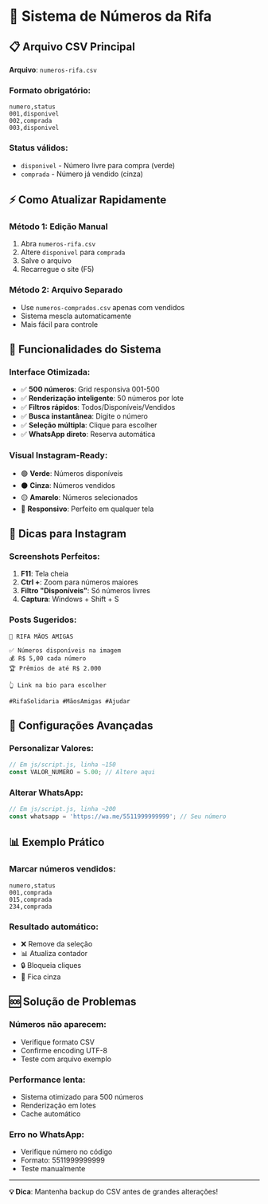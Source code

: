 # 🎯 Sistema de Números da Rifa

## 📋 Arquivo CSV Principal

**Arquivo**: `numeros-rifa.csv`

### Formato obrigatório:
```csv
numero,status
001,disponivel
002,comprada
003,disponivel
```

### Status válidos:
- `disponivel` - Número livre para compra (verde)
- `comprada` - Número já vendido (cinza)

## ⚡ Como Atualizar Rapidamente

### Método 1: Edição Manual
1. Abra `numeros-rifa.csv`
2. Altere `disponivel` para `comprada`
3. Salve o arquivo
4. Recarregue o site (F5)

### Método 2: Arquivo Separado
- Use `numeros-comprados.csv` apenas com vendidos
- Sistema mescla automaticamente
- Mais fácil para controle

## 🚀 Funcionalidades do Sistema

### Interface Otimizada:
- ✅ **500 números**: Grid responsiva 001-500
- ✅ **Renderização inteligente**: 50 números por lote
- ✅ **Filtros rápidos**: Todos/Disponíveis/Vendidos
- ✅ **Busca instantânea**: Digite o número
- ✅ **Seleção múltipla**: Clique para escolher
- ✅ **WhatsApp direto**: Reserva automática

### Visual Instagram-Ready:
- 🟢 **Verde**: Números disponíveis
- ⚫ **Cinza**: Números vendidos  
- 🟡 **Amarelo**: Números selecionados
- 📱 **Responsivo**: Perfeito em qualquer tela

## 📸 Dicas para Instagram

### Screenshots Perfeitos:
1. **F11**: Tela cheia
2. **Ctrl +**: Zoom para números maiores
3. **Filtro "Disponíveis"**: Só números livres
4. **Captura**: Windows + Shift + S

### Posts Sugeridos:
```
🎯 RIFA MÃOS AMIGAS

✅ Números disponíveis na imagem
💰 R$ 5,00 cada número
🏆 Prêmios de até R$ 2.000

👆 Link na bio para escolher

#RifaSolidaria #MãosAmigas #Ajudar
```

## 🔧 Configurações Avançadas

### Personalizar Valores:
```javascript
// Em js/script.js, linha ~150
const VALOR_NUMERO = 5.00; // Altere aqui
```

### Alterar WhatsApp:
```javascript
// Em js/script.js, linha ~200
const whatsapp = 'https://wa.me/5511999999999'; // Seu número
```

## 📊 Exemplo Prático

### Marcar números vendidos:
```csv
numero,status
001,comprada
015,comprada
234,comprada
```

### Resultado automático:
- ❌ Remove da seleção
- 📊 Atualiza contador
- 🔒 Bloqueia cliques
- 🎨 Fica cinza

## 🆘 Solução de Problemas

### Números não aparecem:
- Verifique formato CSV
- Confirme encoding UTF-8
- Teste com arquivo exemplo

### Performance lenta:
- Sistema otimizado para 500 números
- Renderização em lotes
- Cache automático

### Erro no WhatsApp:
- Verifique número no código
- Formato: 5511999999999
- Teste manualmente

---

**💡 Dica**: Mantenha backup do CSV antes de grandes alterações!